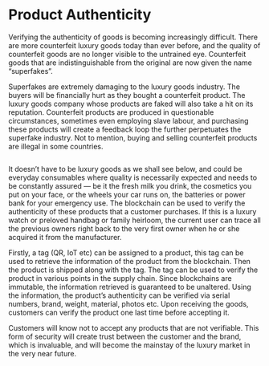# Product Authenticity

Verifying the authenticity of goods is becoming increasingly difficult. There are more counterfeit luxury goods today than ever before, and the quality of counterfeit goods are no longer visible to the untrained eye. Counterfeit goods that are indistinguishable from the original are now given the name “superfakes”.

Superfakes are extremely damaging to the luxury goods industry. The buyers will be financially hurt as they bought a counterfeit product. The luxury goods company whose products are faked will also take a hit on its reputation. Counterfeit products are produced in questionable circumstances, sometimes even employing slave labour, and purchasing these products will create a feedback loop the further perpetuates the superfake industry. Not to mention, buying and selling counterfeit products are illegal in some countries.

<figure><img src="https://lh5.googleusercontent.com/SkB7-ptDJ-L6z7pJrfPmSF0R1pK037J4NTCfPhOzwEcDXQ2iTovPEvacmjrA48MCT0L0QPLwIxV3eBaRnbJJ83QwIDdf9RZZvGxhoKkYJBPoEMCqthvezqBnaVATBU5_jaIFz78muwInpnK5m8UZvroyHLBAV5rgJv2FBiSXGG1cLCzuk2GE5aDU3c2YtuPzcFTxrw" alt=""><figcaption></figcaption></figure>

It doesn’t have to be luxury goods as we shall see below, and could be everyday consumables where quality is necessarily expected and needs to be constantly assured — be it the fresh milk you drink, the cosmetics you put on your face, or the wheels your car runs on, the batteries or power bank for your emergency use. The blockchain can be used to verify the authenticity of these products that a customer purchases. If this is a luxury watch or preloved handbag or family heirloom, the current user can trace all the previous owners right back to the very first owner when he or she acquired it from the manufacturer.

Firstly, a tag (QR, IoT etc) can be assigned to a product, this tag can be used to retrieve the information of the product from the blockchain. Then the product is shipped along with the tag. The tag can be used to verify the product in various points in the supply chain. Since blockchains are immutable, the information retrieved is guaranteed to be unaltered. Using the information, the product’s authenticity can be verified via serial numbers, brand, weight, material, photos etc. Upon receiving the goods, customers can verify the product one last time before accepting it.

Customers will know not to accept any products that are not verifiable. This form of security will create trust between the customer and the brand, which is invaluable, and will become the mainstay of the luxury market in the very near future.
